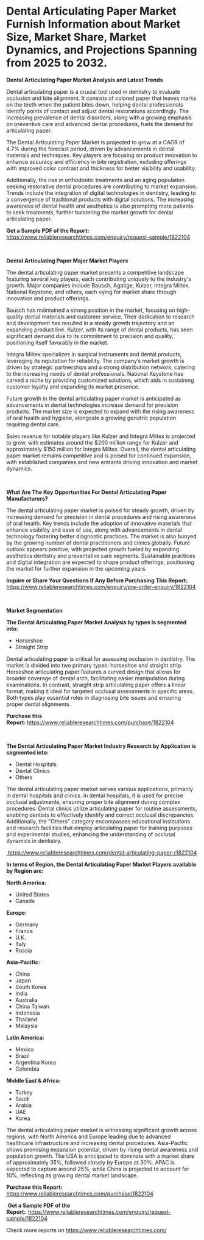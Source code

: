 <p><h1>Dental Articulating Paper Market Furnish Information about Market Size, Market Share, Market Dynamics, and Projections Spanning from 2025 to 2032.</h1></p><p><strong>Dental Articulating Paper Market Analysis and Latest Trends</strong></p>
<p><p>Dental articulating paper is a crucial tool used in dentistry to evaluate occlusion and bite alignment. It consists of colored paper that leaves marks on the teeth when the patient bites down, helping dental professionals identify points of contact and adjust dental restorations accordingly. The increasing prevalence of dental disorders, along with a growing emphasis on preventive care and advanced dental procedures, fuels the demand for articulating paper. </p><p>The Dental Articulating Paper Market is projected to grow at a CAGR of 4.7% during the forecast period, driven by advancements in dental materials and techniques. Key players are focusing on product innovation to enhance accuracy and efficiency in bite registration, including offerings with improved color contrast and thickness for better visibility and usability. </p><p>Additionally, the rise in orthodontic treatments and an aging population seeking restorative dental procedures are contributing to market expansion. Trends include the integration of digital technologies in dentistry, leading to a convergence of traditional products with digital solutions. The increasing awareness of dental health and aesthetics is also prompting more patients to seek treatments, further bolstering the market growth for dental articulating paper.</p></p>
<p><strong>Get a Sample PDF of the Report:&nbsp;</strong> <a href="https://www.reliableresearchtimes.com/enquiry/request-sample/1822104?utm_campaign=2199&utm_medium=2&utm_source=Github&utm_content=ia&utm_term=04042025&utm_id=dental-articulating-paper">https://www.reliableresearchtimes.com/enquiry/request-sample/1822104</a></p>
<p>&nbsp;</p>
<p><strong>Dental Articulating Paper Major Market Players</strong></p>
<p><p>The dental articulating paper market presents a competitive landscape featuring several key players, each contributing uniquely to the industry's growth. Major companies include Bausch, Agatige, Kulzer, Integra Miltex, National Keystone, and others, each vying for market share through innovation and product offerings.</p><p>Bausch has maintained a strong position in the market, focusing on high-quality dental materials and customer service. Their dedication to research and development has resulted in a steady growth trajectory and an expanding product line. Kulzer, with its range of dental products, has seen significant demand due to its commitment to precision and quality, positioning itself favorably in the market.</p><p>Integra Miltex specializes in surgical instruments and dental products, leveraging its reputation for reliability. The company’s market growth is driven by strategic partnerships and a strong distribution network, catering to the increasing needs of dental professionals. National Keystone has carved a niche by providing customized solutions, which aids in sustaining customer loyalty and expanding its market presence.</p><p>Future growth in the dental articulating paper market is anticipated as advancements in dental technologies increase demand for precision products. The market size is expected to expand with the rising awareness of oral health and hygiene, alongside a growing geriatric population requiring dental care.</p><p>Sales revenue for notable players like Kulzer and Integra Miltex is projected to grow, with estimates around the $200 million range for Kulzer and approximately $150 million for Integra Miltex. Overall, the dental articulating paper market remains competitive and is poised for continued expansion, with established companies and new entrants driving innovation and market dynamics.</p></p>
<p>&nbsp;</p>
<p><strong>What Are The Key Opportunities For Dental Articulating Paper Manufacturers?</strong></p>
<p><p>The dental articulating paper market is poised for steady growth, driven by increasing demand for precision in dental procedures and rising awareness of oral health. Key trends include the adoption of innovative materials that enhance visibility and ease of use, along with advancements in dental technology fostering better diagnostic practices. The market is also buoyed by the growing number of dental practitioners and clinics globally. Future outlook appears positive, with projected growth fueled by expanding aesthetics dentistry and preventative care segments. Sustainable practices and digital integration are expected to shape product offerings, positioning the market for further expansion in the upcoming years.</p></p>
<p><strong>Inquire or Share Your Questions If Any Before Purchasing This Report:</strong> <a href="https://www.reliableresearchtimes.com/enquiry/pre-order-enquiry/1822104?utm_campaign=2199&utm_medium=2&utm_source=Github&utm_content=ia&utm_term=04042025&utm_id=dental-articulating-paper">https://www.reliableresearchtimes.com/enquiry/pre-order-enquiry/1822104</a></p>
<p>&nbsp;</p>
<p><strong>Market Segmentation</strong></p>
<p><strong>The Dental Articulating Paper Market Analysis by types is segmented into:</strong></p>
<p><ul><li>Horseshoe</li><li>Straight Strip</li></ul></p>
<p><p>Dental articulating paper is critical for assessing occlusion in dentistry. The market is divided into two primary types: horseshoe and straight strip. Horseshoe articulating paper features a curved design that allows for broader coverage of dental arch, facilitating easier manipulation during examinations. In contrast, straight strip articulating paper offers a linear format, making it ideal for targeted occlusal assessments in specific areas. Both types play essential roles in diagnosing bite issues and ensuring proper dental alignments.</p></p>
<p><strong>Purchase this Report:&nbsp;</strong><a href="https://www.reliableresearchtimes.com/purchase/1822104?utm_campaign=2199&utm_medium=2&utm_source=Github&utm_content=ia&utm_term=04042025&utm_id=dental-articulating-paper">https://www.reliableresearchtimes.com/purchase/1822104</a></p>
<p>&nbsp;</p>
<p><strong>The Dental Articulating Paper Market Industry Research by Application is segmented into:</strong></p>
<p><ul><li>Dental Hospitals</li><li>Dental Clinics</li><li>Others</li></ul></p>
<p><p>The dental articulating paper market serves various applications, primarily in dental hospitals and clinics. In dental hospitals, it is used for precise occlusal adjustments, ensuring proper bite alignment during complex procedures. Dental clinics utilize articulating paper for routine assessments, enabling dentists to effectively identify and correct occlusal discrepancies. Additionally, the "Others" category encompasses educational institutions and research facilities that employ articulating paper for training purposes and experimental studies, enhancing the understanding of occlusal dynamics in dentistry.</p></p>
<p><a href="https://www.reliableresearchtimes.com/dental-articulating-paper-r1822104?utm_campaign=2199&utm_medium=2&utm_source=Github&utm_content=ia&utm_term=04042025&utm_id=dental-articulating-paper">&nbsp;https://www.reliableresearchtimes.com/dental-articulating-paper-r1822104</a></p>
<p><strong>In terms of Region, the Dental Articulating Paper Market Players available by Region are:</strong></p>
<p>
    <p> <strong> North America: </strong>
        <ul>
            <li>United States</li>
            <li>Canada</li>
        </ul>
        </p> 
    <p> <strong> Europe: </strong>
        <ul>
            <li>Germany</li>
            <li>France</li>
            <li>U.K.</li>
            <li>Italy</li>
            <li>Russia</li>
        </ul>
        </p> 
    <p> <strong> Asia-Pacific: </strong>
        <ul>
            <li>China</li>
            <li>Japan</li>
            <li>South Korea</li>
            <li>India</li>
            <li>Australia</li>
            <li>China Taiwan</li>
            <li>Indonesia</li>
            <li>Thailand</li>
            <li>Malaysia</li>
        </ul>
        </p> 
    <p> <strong> Latin America: </strong>
        <ul>
            <li>Mexico</li>
            <li>Brazil</li>
            <li>Argentina Korea</li>
            <li>Colombia</li>
        </ul>
        </p> 
    <p> <strong> Middle East & Africa: </strong>
        <ul>
            <li>Turkey</li>
            <li>Saudi</li>
            <li>Arabia</li>
            <li>UAE</li>
            <li>Korea</li>
        </ul>
    </p>
    </p>
<p><p>The dental articulating paper market is witnessing significant growth across regions, with North America and Europe leading due to advanced healthcare infrastructure and increasing dental procedures. Asia-Pacific shows promising expansion potential, driven by rising dental awareness and population growth. The USA is anticipated to dominate with a market share of approximately 35%, followed closely by Europe at 30%. APAC is expected to capture around 25%, while China is projected to account for 10%, reflecting its growing dental market landscape.</p></p>
<p><strong>Purchase this Report: </strong><a href="https://www.reliableresearchtimes.com/purchase/1822104?utm_campaign=2199&utm_medium=2&utm_source=Github&utm_content=ia&utm_term=04042025&utm_id=dental-articulating-paper">https://www.reliableresearchtimes.com/purchase/1822104</a></p>
<p>&nbsp;<strong>Get a Sample PDF of the Report:&nbsp;&nbsp;</strong><a href="https://www.reliableresearchtimes.com/enquiry/request-sample/1822104?utm_campaign=2199&utm_medium=2&utm_source=Github&utm_content=ia&utm_term=04042025&utm_id=dental-articulating-paper">https://www.reliableresearchtimes.com/enquiry/request-sample/1822104</a></p>
<p><strong></strong></p>
<p>Check more reports on <a href="https://www.reliableresearchtimes.com/?utm_campaign=2199&utm_medium=2&utm_source=Github&utm_content=ia&utm_term=04042025&utm_id=dental-articulating-paper">https://www.reliableresearchtimes.com/</a></p>